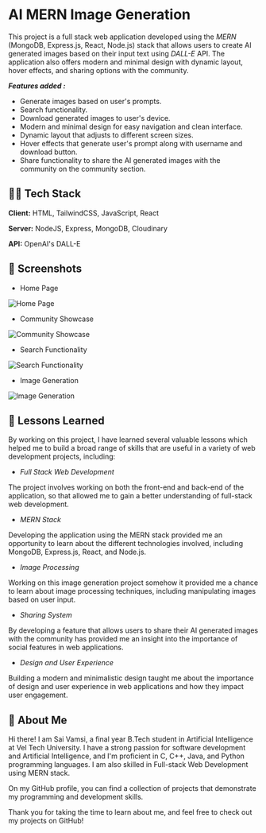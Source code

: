 
# AI MERN Image Generation

This project is a full stack web application developed using the *MERN* (MongoDB, Express.js, React, Node.js) stack that allows users to create AI generated images based on their input text using *DALL-E* API. The application also offers modern and minimal design with dynamic layout, hover effects, and sharing options with the community.

***Features added :***

* Generate images based on user's prompts.
* Search functionality.
* Download generated images to user's device.
* Modern and minimal design for easy navigation and clean interface.
* Dynamic layout that adjusts to different screen sizes.
* Hover effects that generate user's prompt along with username and download button.
* Share functionality to share the AI generated images with the community on the community section.
## 🧑‍💻 Tech Stack

**Client:** HTML, TailwindCSS, JavaScript, React

**Server:** NodeJS, Express, MongoDB, Cloudinary

**API:** OpenAI's DALL-E


## 📸 Screenshots
* Home Page

![Home Page](https://user-images.githubusercontent.com/117112672/224544225-c6f79f39-d51c-41e0-acce-fb9c2fdd01a6.jpg)


* Community Showcase

![Community Showcase](https://user-images.githubusercontent.com/117112672/224544277-9ba5308d-4d80-4038-b778-8b36a8347611.jpg)

* Search Functionality

![Search Functionality](https://user-images.githubusercontent.com/117112672/224544308-832a0c99-f516-4cce-a452-be6680fa0922.jpg)

* Image Generation

![Image Generation](https://user-images.githubusercontent.com/117112672/224544326-0976a7b2-ab62-4a7c-b813-a4827ab7a903.jpg)

## 📖 Lessons Learned

By working on this project, I have learned several valuable lessons which helped me to build a broad range of skills that are useful in a variety of web development projects, including:

- *Full Stack Web Development*

The project involves working on both the front-end and back-end of the application, so that allowed me to gain a better understanding of full-stack web development.

- *MERN Stack*

Developing the application using the MERN stack provided me an opportunity to learn about the different technologies involved, including MongoDB, Express.js, React, and Node.js.

- *Image Processing*

Working on this image generation project somehow it provided me a chance to learn about image processing techniques, including manipulating images based on user input.

- *Sharing System*

By developing a feature that allows users to share their AI generated images with the community has provided me an insight into the importance of social features in web applications.

- *Design and User Experience*

Building a modern and minimalistic design taught me about the importance of design and user experience in web applications and how they impact user engagement.


## 🚀 About Me
Hi there! I am Sai Vamsi, a final year B.Tech student in Artificial Intelligence at Vel Tech University. I have a strong passion for software development and Artificial Intelligence, and I'm proficient in C, C++, Java, and Python programming languages. I am also skilled in Full-stack Web Development using MERN stack.

On my GitHub profile, you can find a collection of projects that demonstrate my programming and development skills. 

Thank you for taking the time to learn about me, and feel free to check out my projects on GitHub!

